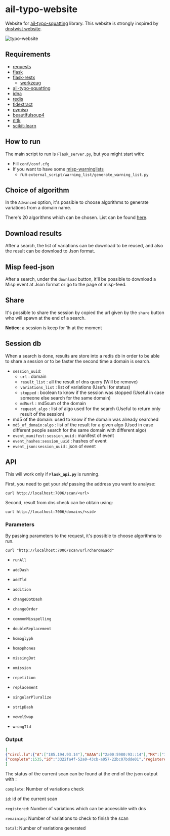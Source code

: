 # ail-typo-website

Website for [ail-typo-squatting](https://github.com/typosquatter/ail-typo-squatting) library. This website is strongly inspired by [dnstwist website](https://dnstwist.it).

![typo-website](https://github.com/ail-project/ail-typo-website/blob/main/doc/typo-website.png?raw=true)

## Requirements

- [requests](https://github.com/psf/requests)
- [flask](https://flask.palletsprojects.com/en/2.1.x/)
- [flask-restx](https://github.com/python-restx/flask-restx)
  - [werkzeug](https://github.com/pallets/werkzeug/)
- [ail-typo-squatting](https://github.com/typosquatter/ail-typo-squatting)
- [idna](https://github.com/kjd/idna)
- [redis](https://github.com/redis/redis-py)
- [tldextract](https://github.com/john-kurkowski/tldextract )
- [pymisp](https://github.com/MISP/PyMISP)
- [beautifulsoup4](https://pypi.org/project/beautifulsoup4/)
- [nltk](https://github.com/nltk/nltk)
- [scikit-learn](https://github.com/scikit-learn/scikit-learn)

## How to run

The main script to run is `Flask_server.py`, but you might start with:

- Fill `conf/conf.cfg`
- If you want to have some [misp-warninglists](https://github.com/MISP/misp-warninglists)
  - run  `external_script/warning_list/generate_warning_list.py`

## Choice of algorithm

In the `Advanced` option, it's possible to choose algorithms to generate variations from a domain name.

There's 20 algorithms which can be chosen. List can be found [here](https://github.com/typosquatter/ail-typo-squatting#list-of-algorithms-used).

## Download results

After a search, the list of variations can be download to be reused, and also the result can be download to Json format. 

## Misp feed-json

After a search, under the `download` button, it'll be possible to download a Misp event at Json format or go to the page of misp-feed.

## Share

It's possible to share the session by copied the url given by the `share` button who will spawn at the end of a search.

**Notice**: a session is keep for 1h at the moment

## Session db

When a search is done, results are store into a redis db in order to be able to share a session or to be faster the second time a domain is search.

- `session_uuid`:
  - `url` : domain
  - `result_list` : all the result of dns query (Will be remove)
  - `variations_list` : list of variations (Useful for status)
  - `stopped` : boolean to know if the session was stopped (Useful in case someone else search for the same domain)
  - `md5url` : md5sum of the domain
  - `request_algo` : list of algo used for the search (Useful to return only result of the session)
- md5 of the domain: used to know if the domain was already searched
- `md5_of_domain:algo` : list of the result for a given algo (Used in case different people search for the same domain with different algo)
- `event_manifest:session_uuid` : manifest of event
- `event_hashes:session_uuid` : hashes of event
- `event_json:session_uuid` : json of event

## API

This will work only if **`Flask_api.py`** is running.

First, you need to get your *sid* passing the address you want to analyse:

```
curl http://localhost:7006/scan/<url>
```

Second, result from dns check can be obtain using:

```
curl http://localhost:7006/domains/<sid>
```

### Parameters

By passing parameters to the request, it's possible to choose algorithms to run.

```
curl "http://localhost:7006/scan/url?charom&add"
```

- `runAll`

- `addDash`

- `addTld`

- `addition`

- `changeDotDash`

- `changeOrder`

- `commonMisspelling`

- `doubleReplacement`

- `homoglyph`

- `homophones`

- `missingDot`

- `omission`

- `repetition`

- `replacement`

- `singularPluralize`

- `stripDash`

- `vowelSwap`

- `wrongTld`

### Output

```json
[
{"circl.lu":{"A":["185.194.93.14"],"AAAA":["2a00:5980:93::14"],"MX":["10 cppy.circl.lu."],"NS":["ns3.eurodns.com.",...],"NotExist":false,"geoip":"Luxembourg"}}, ...
{"complete":1535,"id":"3322fa4f-52a0-43cb-a057-22bc07bdde01","registered":2,"remaining":4372,"total":5907} 
]
```

The status of the current scan can be found at the end of the json output with : 

`complete`: Number of variations check

`id`: id of the current scan

`registered`: Number of variations which can be accessible with dns

`remaining`: Number of variations  to check to finish the scan

`total`: Number of variations generated
